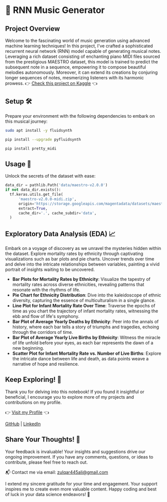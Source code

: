 # 🎵 RNN Music Generator

## Project Overview

Welcome to the fascinating world of music generation using advanced machine learning techniques! In this project, I've crafted a sophisticated recurrent neural network (RNN) model capable of generating musical notes. Leveraging a rich dataset consisting of enchanting piano MIDI files sourced from the prestigious MAESTRO dataset, this model is trained to predict the subsequent note in a sequence, empowering it to compose beautiful melodies autonomously. Moreover, it can extend its creations by conjuring longer sequences of notes, mesmerizing listeners with its harmonic prowess.
👉 [Check this project on Kaggle](https://www.kaggle.com/code/zulqarnainalipk/rnn-music-generator) 👈
## Setup 🛠️

Prepare your environment with the following dependencies to embark on this musical journey:

```bash
sudo apt install -y fluidsynth

pip install --upgrade pyfluidsynth

pip install pretty_midi
```


## Usage 📝

Unlock the secrets of the dataset with ease:

```python
data_dir = pathlib.Path('data/maestro-v2.0.0')
if not data_dir.exists():
  tf.keras.utils.get_file(
      'maestro-v2.0.0-midi.zip',
      origin='https://storage.googleapis.com/magentadata/datasets/maestro/v2.0.0/maestro-v2.0.0-midi.zip',
      extract=True,
      cache_dir='.', cache_subdir='data',
  )
```

## Exploratory Data Analysis (EDA) 📈

Embark on a voyage of discovery as we unravel the mysteries hidden within the dataset. Explore mortality rates by ethnicity through captivating visualizations such as bar plots and pie charts. Uncover trends over time and delve into the intricate relationships between variables, painting a vivid portrait of insights waiting to be uncovered.

- **Bar Plots for Mortality Rates by Ethnicity**: Visualize the tapestry of mortality rates across diverse ethnicities, revealing patterns that resonate with the rhythms of life.
- **Pie Chart for Ethnicity Distribution**: Dive into the kaleidoscope of ethnic diversity, capturing the essence of multiculturalism in a single glance.
- **Line Plot for Infant Mortality Rate Over Time**: Traverse the epochs of time as you chart the trajectory of infant mortality rates, witnessing the ebb and flow of life's symphony.
- **Bar Plot of Average Yearly Deaths by Ethnicity**: Peer into the annals of history, where each bar tells a story of triumphs and tragedies, echoing through the corridors of time.
- **Bar Plot of Average Yearly Live Births by Ethnicity**: Witness the miracle of life unfold before your eyes, as each bar represents the dawn of a new beginning.
- **Scatter Plot for Infant Mortality Rate vs. Number of Live Births**: Explore the intricate dance between life and death, as data points weave a narrative of hope and resilience.




## Keep Exploring! 👀

Thank you for delving into this notebook! If you found it insightful or beneficial, I encourage you to explore more of my projects and contributions on my profile.

👉 [Visit my Profile](https://www.kaggle.com/zulqarnainalipk) 👈

[GitHub]( https://github.com/zulqarnainalipk) |
[LinkedIn]( https://www.linkedin.com/in/zulqarnainalipk/)

## Share Your Thoughts! 🙏

Your feedback is invaluable! Your insights and suggestions drive our ongoing improvement. If you have any comments, questions, or ideas to contribute, please feel free to reach out.

📬 Contact me via email: [zulqar445ali@gmail.com](mailto:zulqar445ali@gmail.com)

I extend my sincere gratitude for your time and engagement. Your support inspires me to create even more valuable content.
Happy coding and best of luck in your data science endeavors! 🚀



